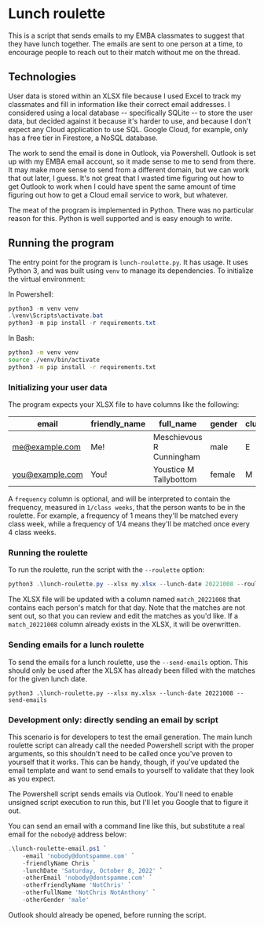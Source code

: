 # Lunch roulette

This is a script that sends emails to my EMBA classmates to suggest that they
have lunch together.  The emails are sent to one person at a time, to encourage
people to reach out to their match without me on the thread.

## Technologies

User data is stored within an XLSX file because I used Excel to track my
classmates and fill in information like their correct email addresses.  I
considered using a local database -- specifically SQLite -- to store the user
data, but decided against it because it's harder to use, and because I don't
expect any Cloud application to use SQL.  Google Cloud, for example, only has a
free tier in Firestore, a NoSQL database.

The work to send the email is done in Outlook, via Powershell.  Outlook is set
up with my EMBA email account, so it made sense to me to send from there.  It
may make more sense to send from a different domain, but we can work that out
later, I guess.  It's not great that I wasted time figuring out how to get
Outlook to work when I could have spent the same amount of time figuring out how
to get a Cloud email service to work, but whatever.

The meat of the program is implemented in Python.  There was no particular
reason for this.  Python is well supported and is easy enough to write.

## Running the program

The entry point for the program is `lunch-roulette.py`.  It has usage.  It uses
Python 3, and was built using `venv` to manage its dependencies.  To initialize
the virtual environment:

In Powershell:
```Powershell
python3 -m venv venv
.\venv\Scripts\activate.bat
python3 -m pip install -r requirements.txt
```

In Bash:
```Bash
python3 -m venv venv
source ./venv/bin/activate
python3 -m pip install -r requirements.txt
```

### Initializing your user data

The program expects your XLSX file to have columns like the following:

|email|friendly_name|full_name|gender|cluster|year|
| --- | ---         | ---     | ---  | ---   | -- |
| me@example.com | Me! | Meschievous R Cunningham | male | E | 2024 |
| you@example.com | You! | Youstice M Tallybottom | female | M | 2024 |

A `frequency` column is optional, and will be interpreted to contain the
frequency, measured in `1/class weeks`, that the person wants to be in the
roulette.  For example, a frequency of 1 means they'll be matched every class
week, while a frequency of 1/4 means they'll be matched once every 4 class
weeks.

### Running the roulette

To run the roulette, run the script with the `--roulette` option:

```Powershell
python3 .\lunch-roulette.py --xlsx my.xlsx --lunch-date 20221008 --roulette
```

The XLSX file will be updated with a column named `match_20221008` that contains
each person's match for that day.  Note that the matches are not sent out, so
that you can review and edit the matches as you'd like.  If a `match_20221008`
column already exists in the XLSX, it will be overwritten.

### Sending emails for a lunch roulette

To send the emails for a lunch roulette, use the `--send-emails` option.  This
should only be used after the XLSX has already been filled with the matches for
the given lunch date.

```
python3 .\lunch-roulette.py --xlsx my.xlsx --lunch-date 20221008 --send-emails
```

### Development only: directly sending an email by script

This scenario is for developers to test the email generation.  The main lunch
roulette script can already call the needed Powershell script with the proper
arguments, so this shouldn't need to be called once you've proven to yourself
that it works.  This can be handy, though, if you've updated the email template
and want to send emails to yourself to validate that they look as you expect.

The Powershell script sends emails via Outlook.  You'll need to enable unsigned
script execution to run this, but I'll let you Google that to figure it out.

You can send an email with a command line like this, but substitute a real email
for the `nobody@` address below:

```Powershell
.\lunch-roulette-email.ps1 `
    -email 'nobody@dontspamme.com' `
    -friendlyName Chris `
    -lunchDate 'Saturday, October 8, 2022' `
    -otherEmail 'nobody@dontspamme.com' `
    -otherFriendlyName 'NotChris' `
    -otherFullName 'NotChris NotAnthony' `
    -otherGender 'male'
```

Outlook should already be opened, before running the script.